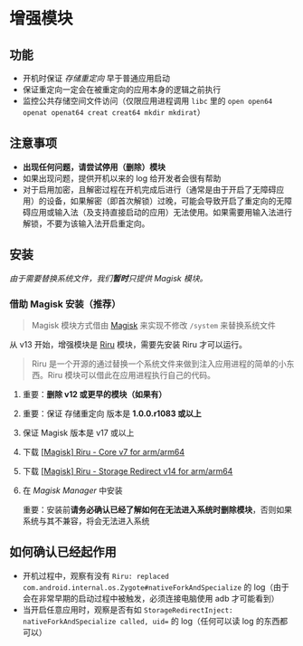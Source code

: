 # 增强模块

## 功能

* 开机时保证 _存储重定向_ 早于普通应用启动
* 保证重定向一定会在被重定向的应用本身的逻辑之前执行
* 监控公共存储空间文件访问（仅限应用进程调用 `libc` 里的 `open open64 openat openat64 creat creat64 mkdir mkdirat`）

## 注意事项

* **出现任何问题，请尝试停用（删除）模块**
* 如果出现问题，提供开机以来的 log 给开发者会很有帮助
* 对于启用加密，且解密过程在开机完成后进行（通常是由于开启了无障碍应用）的设备，如果解密（即首次解锁）过晚，可能会导致开启了重定向的无障碍应用或输入法（及支持直接启动的应用）无法使用。如果需要用输入法进行解锁，不要为该输入法开启重定向。

## 安装

_由于需要替换系统文件，我们**暂时**只提供 Magisk 模块。_

### 借助 Magisk 安装（推荐）

> Magisk 模块方式借由 [Magisk](https://forum.xda-developers.com/apps/magisk/official-magisk-v7-universal-systemless-t3473445) 来实现不修改 `/system` 来替换系统文件

从 v13 开始，增强模块是 [Riru](https://github.com/RikkaApps/Riru) 模块，需要先安装 Riru 才可以运行。

> Riru 是一个开源的通过替换一个系统文件来做到注入应用进程的简单的小东西。Riru 模块可以借此在应用进程执行自己的代码。

1. 重要：**删除 v12 或更早的模块（如果有）**
2. 重要：保证 存储重定向 版本是 **1.0.0.r1083 或以上**
3. 保证 Magisk 版本是 v17 或以上
4. 下载 [[Magisk] Riru - Core v7 for arm/arm64](https://github.com/RikkaApps/Riru/releases/download/v7/magisk-riru-core-arm-arm64-v7.zip)
5. 下载 [[Magisk] Riru - Storage Redirect v14 for arm/arm64](https://github.com/RikkaApps/StorageRedirect-assets/releases/download/assets/magisk-riru-storage-redirect-arm-arm64-v14.zip)
6. 在 _Magisk Manager_ 中安装
   
   重要：安装前**请务必确认已经了解如何在无法进入系统时删除模块**，否则如果系统与其不兼容，将会无法进入系统

## 如何确认已经起作用

* 开机过程中，观察有没有 `Riru: replaced com.android.internal.os.Zygote#nativeForkAndSpecialize` 的 log（由于会在非常早期的启动过程中被触发，必须连接电脑使用 adb 才可能看到）
* 当开启任意应用时，观察是否有如 `StorageRedirectInject: nativeForkAndSpecialize called, uid=` 的 log（任何可以读 log 的东西都可以）